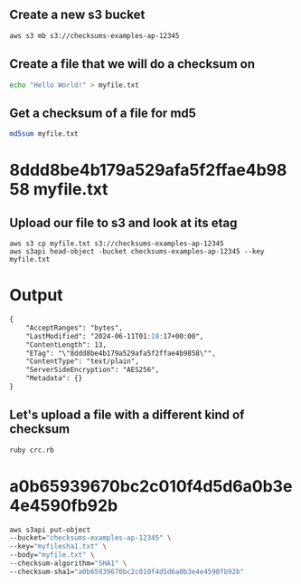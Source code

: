 ## Create a new s3 bucket

```sh
aws s3 mb s3://checksums-examples-ap-12345
```

## Create a file that we will do a checksum on

```sh
echo "Hello World!" > myfile.txt
```

## Get a checksum of a file for md5

```sh
md5sum myfile.txt
```
# 8ddd8be4b179a529afa5f2ffae4b9858  myfile.txt

## Upload our file to s3 and look at its etag

```
aws s3 cp myfile.txt s3://checksums-examples-ap-12345
aws s3api head-object -bucket checksums-examples-ap-12345 --key myfile.txt
```

# Output
```md
{
    "AcceptRanges": "bytes",
    "LastModified": "2024-06-11T01:18:17+00:00",
    "ContentLength": 13,
    "ETag": "\"8ddd8be4b179a529afa5f2ffae4b9858\"",
    "ContentType": "text/plain",
    "ServerSideEncryption": "AES256",
    "Metadata": {}
}
```
## Let's upload a file with a different kind of checksum

```sh
ruby crc.rb
```
# a0b65939670bc2c010f4d5d6a0b3e4e4590fb92b

```sh
aws s3api put-object
--bucket="checksums-examples-ap-12345" \
--key="myfilesha1.txt" \
--body="myfile.txt" \
--checksum-algorithm="SHA1" \
--checksum-sha1="a0b65939670bc2c010f4d5d6a0b3e4e4590fb92b"
```
